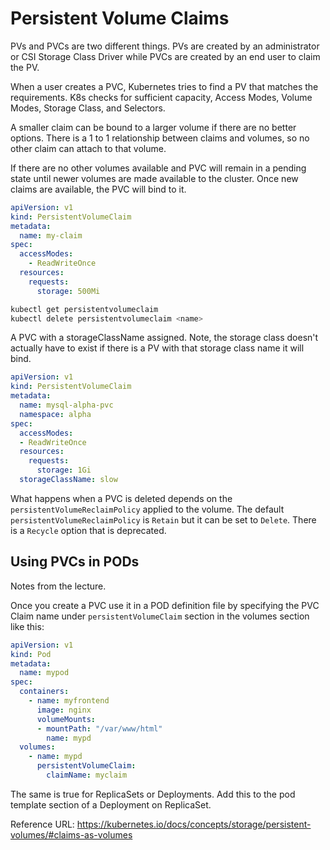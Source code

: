 # Persistent Volume Claims

PVs and PVCs are two different things.  PVs are created by an administrator or CSI Storage Class Driver while PVCs are created by an end user to claim the PV.

When a user creates a PVC, Kubernetes tries to find a PV that matches the requirements.  K8s checks for sufficient capacity, Access Modes, Volume Modes, Storage Class, and Selectors.  

A smaller claim can be bound to a larger volume if there are no better options.  There is a 1 to 1 relationship between claims and volumes, so no other claim can attach to that volume.

If there are no other volumes available and PVC will remain in a pending state until newer volumes are made available to the cluster.  Once new claims are available, the PVC will bind to it.

```yaml
apiVersion: v1
kind: PersistentVolumeClaim
metadata:
  name: my-claim
spec:
  accessModes: 
    - ReadWriteOnce
  resources: 
    requests: 
      storage: 500Mi
```

```bash
kubectl get persistentvolumeclaim
kubectl delete persistentvolumeclaim <name>
```

A PVC with a storageClassName assigned.  Note, the storage class doesn't actually have to exist if there is a PV with that storage class name it will bind.
```yaml
apiVersion: v1
kind: PersistentVolumeClaim
metadata:
  name: mysql-alpha-pvc
  namespace: alpha
spec:
  accessModes:
  - ReadWriteOnce
  resources:
    requests:
      storage: 1Gi
  storageClassName: slow
```

What happens when a PVC is deleted depends on the `persistentVolumeReclaimPolicy` applied to the volume.  The default `persistentVolumeReclaimPolicy` is `Retain` but it can be set to `Delete`.  There is a `Recycle` option that is deprecated.

## Using PVCs in PODs

Notes from the lecture.

Once you create a PVC use it in a POD definition file by specifying the PVC Claim name under `persistentVolumeClaim` section in the volumes section like this:


```yaml
apiVersion: v1
kind: Pod
metadata:
  name: mypod
spec:
  containers:
    - name: myfrontend
      image: nginx
      volumeMounts:
      - mountPath: "/var/www/html"
        name: mypd
  volumes:
    - name: mypd
      persistentVolumeClaim:
        claimName: myclaim
```

The same is true for ReplicaSets or Deployments. Add this to the pod template section of a Deployment on ReplicaSet.

Reference URL: https://kubernetes.io/docs/concepts/storage/persistent-volumes/#claims-as-volumes